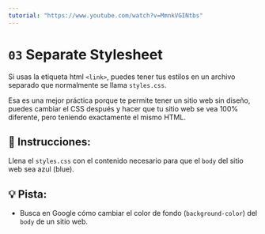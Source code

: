 ```yaml
---
tutorial: "https://www.youtube.com/watch?v=MmnkVGINtbs"
---
```


# `03` Separate Stylesheet

Si usas la etiqueta html `<link>`, puedes tener tus estilos en un archivo separado que normalmente se llama `styles.css`.

Esa es una mejor práctica porque te permite tener un sitio web sin diseño, puedes cambiar el CSS después y hacer que tu sitio web se vea 100% diferente, pero teniendo exactamente el mismo HTML.

## 📝 Instrucciones:

Llena el `styles.css` con el contenido necesario para que el `body` del sitio web sea azul (blue).

## 💡 Pista:

+ Busca en Google cómo cambiar el color de fondo (`background-color`) del `body` de un sitio web. 

 
